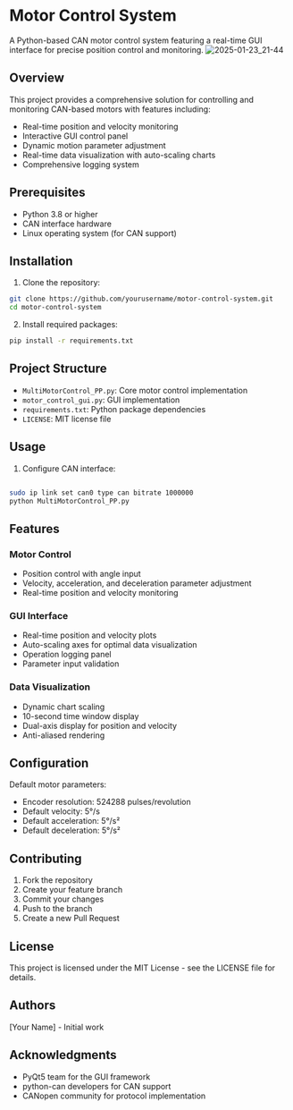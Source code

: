 # Motor Control System

A Python-based CAN motor control system featuring a real-time GUI interface for precise position control and monitoring.
![2025-01-23_21-44](https://github.com/user-attachments/assets/d096390e-c245-4a2b-87aa-8b5a66d022e7)


## Overview

This project provides a comprehensive solution for controlling and monitoring CAN-based motors with features including:
- Real-time position and velocity monitoring
- Interactive GUI control panel
- Dynamic motion parameter adjustment
- Real-time data visualization with auto-scaling charts
- Comprehensive logging system

## Prerequisites

- Python 3.8 or higher
- CAN interface hardware
- Linux operating system (for CAN support)

## Installation

1. Clone the repository:

```bash
git clone https://github.com/yourusername/motor-control-system.git
cd motor-control-system
```
2. Install required packages:

```bash
pip install -r requirements.txt
```

## Project Structure

- `MultiMotorControl_PP.py`: Core motor control implementation
- `motor_control_gui.py`: GUI implementation
- `requirements.txt`: Python package dependencies
- `LICENSE`: MIT license file

## Usage
1. Configure CAN interface:

```bash

sudo ip link set can0 type can bitrate 1000000
python MultiMotorControl_PP.py
```



## Features

### Motor Control
- Position control with angle input
- Velocity, acceleration, and deceleration parameter adjustment
- Real-time position and velocity monitoring

### GUI Interface
- Real-time position and velocity plots
- Auto-scaling axes for optimal data visualization
- Operation logging panel
- Parameter input validation

### Data Visualization
- Dynamic chart scaling
- 10-second time window display
- Dual-axis display for position and velocity
- Anti-aliased rendering

## Configuration

Default motor parameters:
- Encoder resolution: 524288 pulses/revolution
- Default velocity: 5°/s
- Default acceleration: 5°/s²
- Default deceleration: 5°/s²

## Contributing

1. Fork the repository
2. Create your feature branch
3. Commit your changes
4. Push to the branch
5. Create a new Pull Request

## License

This project is licensed under the MIT License - see the LICENSE file for details.

## Authors

[Your Name] - Initial work

## Acknowledgments

- PyQt5 team for the GUI framework
- python-can developers for CAN support
- CANopen community for protocol implementation


